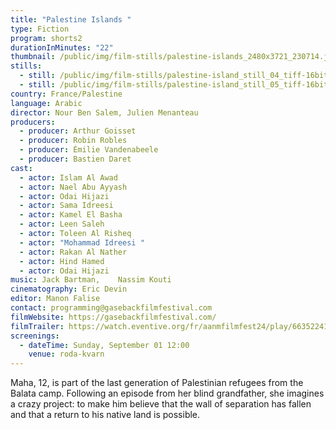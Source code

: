 ```yaml
---
title: "Palestine Islands "
type: Fiction
program: shorts2
durationInMinutes: "22"
thumbnail: /public/img/film-stills/palestine-islands_2480x3721_230714.jpg
stills:
  - still: /public/img/film-stills/palestine-island_still_04_tiff-16bits_00096038.jpeg
  - still: /public/img/film-stills/palestine-island_still_05_tiff-16bits_00097270.jpeg
country: France/Palestine
language: Arabic
director: Nour Ben Salem, Julien Menanteau
producers:
  - producer: Arthur Goisset
  - producer: Robin Robles
  - producer: Émilie Vandenabeele
  - producer: Bastien Daret
cast:
  - actor: Islam Al Awad
  - actor: Nael Abu Ayyash
  - actor: Odai Hijazi
  - actor: Sama Idreesi
  - actor: Kamel El Basha
  - actor: Leen Saleh
  - actor: Toleen Al Risheq
  - actor: "Mohammad Idreesi "
  - actor: Rakan Al Nather
  - actor: Hind Hamed
  - actor: Odai Hijazi
music: Jack Bartman,	Nassim Kouti
cinematography: Eric Devin
editor: Manon Falise
contact: programming@gasebackfilmfestival.com
filmWebsite: https://gasebackfilmfestival.com/
filmTrailer: https://watch.eventive.org/fr/aanmfilmfest24/play/6635224127d0a0006786977a/66429f2246db680732fc38ab
screenings:
  - dateTime: Sunday, September 01 12:00
    venue: roda-kvarn
---
```

Maha, 12, is part of the last generation of Palestinian refugees from the Balata camp. Following an episode from her blind grandfather, she imagines a crazy project: to make him believe that the wall of separation has fallen and that a return to his native land is possible.